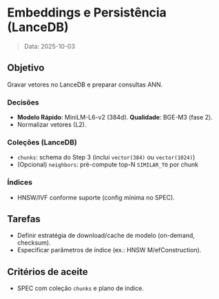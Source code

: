 # Embeddings e Persistência (LanceDB)

> Data: 2025-10-03

## Objetivo
Gravar vetores no LanceDB e preparar consultas ANN.

### Decisões
- **Modelo Rápido**: MiniLM-L6-v2 (384d). **Qualidade**: BGE-M3 (fase 2).
- Normalizar vetores (L2).

### Coleções (LanceDB)
- `chunks`: schema do Step 3 (inclui `vector(384)` ou `vector(1024)`)
- (Opcional) `neighbors`: pré-compute top-N `SIMILAR_TO` por chunk

### Índices
- HNSW/IVF conforme suporte (config mínima no SPEC).

## Tarefas
- Definir estratégia de download/cache de modelo (on-demand, checksum).
- Especificar parâmetros de índice (ex.: HNSW M/efConstruction).

## Critérios de aceite
- SPEC com coleção `chunks` e plano de índice.

